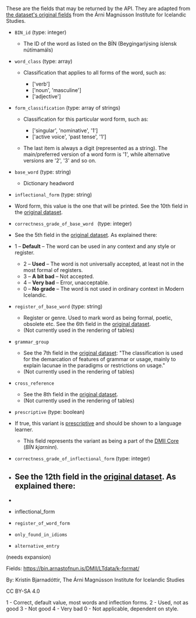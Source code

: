 These are the fields that may be returned by the API. They are adapted from [the dataset's original fields](https://bin.arnastofnun.is/DMII/LTdata/k-format/) from the Árni Magnússon Institute for Icelandic Studies.


- `BIN_id` (type: integer)

  - The ID of the word as listed on the BÍN (Beygingarlýsing íslensk nútímamáls)
- `word_class` (type: array)

  - Classification that applies to all forms of the word, such as:

    - ['verb']
    - ['noun', 'masculine']
    - ['adjective']
- `form_classification` (type: array of strings)

  - Classification for this particular word form, such as:

    - ['singular', 'nominative', '1']
    - ['active voice', 'past tense', '1']
  - The last item is always a digit (represented as a string). The main/preferred version of a word form is '1', while alternative versions are '2', '3' and so on.
- `base_word` (type: string)

  - Dictionary headword
- `inflectional_form` (type: string)
- Word form, this value is the one that will be printed. See the 10th field in the [original dataset](https://bin.arnastofnun.is/DMII/LTdata/k-format/).
- `correctness_grade_of_base_word ` (type: integer)
-  See the 5th field in the [original dataset](https://bin.arnastofnun.is/DMII/LTdata/k-format/). As explained there:
  
  - 1 – **Default** – The word can be used in any context and any style or register.
    - 2 – **Used** – The word is not universally accepted, at least not in the most formal of registers.
    - 3 – **A bit bad** – Not accepted.
    - 4 – **Very bad** – Error, unacceptable.
    - 0 – **No grade** – The word is not used in ordinary context in Modern Icelandic.
- `register_of_base_word` (type: string)

  - Register or genre. Used to mark word as being formal, poetic, obsolete etc. See the 6th field in the [original dataset](https://bin.arnastofnun.is/DMII/LTdata/k-format/).
  - (Not currently used in the rendering of tables)
- `grammar_group`

  - See the 7th field in the [original dataset](https://bin.arnastofnun.is/DMII/LTdata/k-format/): "The classification is used for the demarcation of features of grammar or usage, mainly to explain lacunae in the paradigms or restrictions on usage."
  - (Not currently used in the rendering of tables)
- `cross_reference`

  - See the 8th field in the [original dataset](https://bin.arnastofnun.is/DMII/LTdata/k-format/).
  - (Not currently used in the rendering of tables)
- `prescriptive` (type: boolean)
- If true, this variant is [prescriptive](https://en.wikipedia.org/wiki/Linguistic_prescription) and should be shown to a language learner.
  - This field represents the variant as being a part of the [DMII Core](https://bin.arnastofnun.is/DMII/dmii-core/) (*BÍN kjarninn*).
- `correctness_grade_of_inflectional_form` (type: integer)
- See the 12th field in the [original dataset](https://bin.arnastofnun.is/DMII/LTdata/k-format/). As explained there:
  - 
- 

  - inflectional_form
- `register_of_word_form`
- `only_found_in_idioms`
- `alternative_entry`








(needs expansion)

Fields:
https://bin.arnastofnun.is/DMII/LTdata/k-format/

By:
Kristín Bjarnadóttir, The Árni Magnússon Institute for Icelandic Studies

CC BY-SA 4.0

1 - Correct, default value, most words and inflection forms.
2 - Used, not as good
3 - Not good
4 - Very bad
0 - Not applicable, dependent on style.
